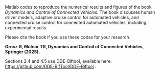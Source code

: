 Matlab codes to reproduce the numerical results and figures of the book _Dynamics and Control of Connected Vehicles_. The book discusses human driver models, adaptive cruise control for automated vehicles, and connected cruise control for connected automated vehicles, including experimental results.

Please cite the book if you use these codes for your research.

**Orosz G, Molnar TG, Dynamics and Control of Connected Vehicles, Springer (2025).**

Sections 2.4 and 4.5 use DDE-Biftool, available here: https://github.com/DDE-BifTool/DDE-Biftool .
